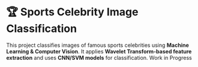 # 🏆 Sports Celebrity Image Classification

This project classifies images of famous sports celebrities using **Machine Learning & Computer Vision**. It applies **Wavelet Transform-based feature extraction** and uses **CNN/SVM models** for classification.
Work in Progress
